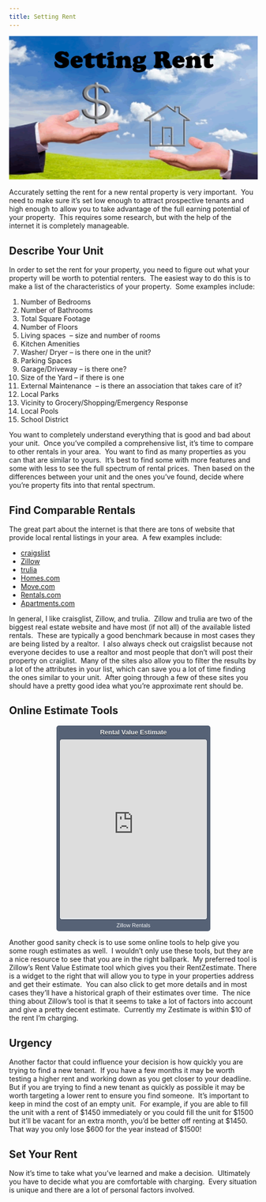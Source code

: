 ```yaml
---
title: Setting Rent
---
```


![Setting Rent](/images/setting_rent.gif)

Accurately setting the rent for a new rental property is very important.  You need to make sure it&#8217;s set low enough to attract prospective tenants and high enough to allow you to take advantage of the full earning potential of your property.  This requires some research, but with the help of the internet it is completely manageable.

## Describe Your Unit

In order to set the rent for your property, you need to figure out what your property will be worth to potential renters.  The easiest way to do this is to make a list of the characteristics of your property.  Some examples include:

1.  Number of Bedrooms
2.  Number of Bathrooms
3.  Total Square Footage
4.  Number of Floors
5.  Living spaces  &#8211; size and number of rooms
6.  Kitchen Amenities
7.  Washer/ Dryer &#8211; is there one in the unit?
8.  Parking Spaces
9.  Garage/Driveway &#8211; is there one?
10. Size of the Yard &#8211; if there is one
11. External Maintenance  &#8211; is there an association that takes care of it?
12. Local Parks
13. Vicinity to Grocery/Shopping/Emergency Response
14. Local Pools
15. School District

You want to completely understand everything that is good and bad about your unit.  Once you&#8217;ve compiled a comprehensive list, it&#8217;s time to compare to other rentals in your area.  You want to find as many properties as you can that are similar to yours.  It&#8217;s best to find some with more features and some with less to see the full spectrum of rental prices.  Then based on the differences between your unit and the ones you&#8217;ve found, decide where you&#8217;re property fits into that rental spectrum.

## Find Comparable Rentals

The great part about the internet is that there are tons of website that provide local rental listings in your area.  A few examples include:

*   [craigslist][1]
*   [Zillow][2]
*   [trulia][3]
*   [Homes.com][4]
*   [Move.com][5]
*   [Rentals.com][6]
*   [Apartments.com][7]

In general, I like craisglist, Zillow, and trulia.  Zillow and trulia are two of the biggest real estate website and have most (if not all) of the available listed rentals.  These are typically a good benchmark because in most cases they are being listed by a realtor.  I also always check out craigslist because not everyone decides to use a realtor and most people that don&#8217;t will post their property on craiglist.  Many of the sites also allow you to filter the results by a lot of the attributes in your list, which can save you a lot of time finding the ones similar to your unit.  After going through a few of these sites you should have a pretty good idea what you&#8217;re approximate rent should be.

## Online Estimate Tools

<div class="pull-right">
<div style="margin:0 auto;box-sizing: content-box;width:300px;height:auto;padding:0 6px;font:normal normal normal 13px verdana,arial,sans-serif;overflow: hidden;background-color:#566276;border-radius: 5px;webkit-border-radius:5px;text-transform:none;text-indent:0;letter-spacing:0;text-align:center;"><div id="title" style="padding:6px 5px 6px 5px;background-color:#566276;"><a href="http://www.zillow.com/washington-dc/home-values/" target="_blank" style="font-weight:bold;font-style:normal;font-size:13px;padding:0;text-decoration:none;color:#f0f2f4;text-decoration:none;line-height:1.2em;text-shadow: 0 1px #000;">Rental Value Estimate</a></div><div style="position:relative;text-align:center;font-family:verdana,arial,sans-serif;font-size:10px;background-color:#e2e7eb;border-radius: 5px; border: 1px solid;border-color:#3d4554;webkit-border-radius: 5px;padding: 1px;"><iframe frameborder="0" src="http://www.zillow.com/widgets/zestimate/ZestimateLargeWidget.htm?did=zillow-shv-large-iframe-widget&type=iframe&forRent=true&tc=566276&bgc=e2e7eb&address=1600+Pennsylvania+Ave+NW%2C+Washington+DC+20006&searchbox=yes&region=Washington&skinnyWidget=true" height="360" scrolling="no" width="296"></iframe></div><div id="footer-links-container" style="text-align:center;padding:3px 0;height:auto;padding-bottom:5px;"><div style="overflow:hidden;display:vertical-align:middle;height:auto;display:block;"><span id="widgetFooterLink"><a href="http://www.zillow.com/washington-dc/rentals/" target="_blank" style="font-size:11px;padding:0;color:#f0f2f4;text-decoration:none;">Zillow Rentals</a></span></div></div></div>
</div>

Another good sanity check is to use some online tools to help give you some rough estimates as well.  I wouldn&#8217;t only use these tools, but they are a nice resource to see that you are in the right ballpark.  My preferred tool is Zillow&#8217;s Rent Value Estimate tool which gives you their RentZestimate. There is a widget to the right that will allow you to type in your properties address and get their estimate.  You can also click to get more details and in most cases they&#8217;ll have a historical graph of their estimates over time.  The nice thing about Zillow&#8217;s tool is that it seems to take a lot of factors into account and give a pretty decent estimate.  Currently my Zestimate is within $10 of the rent I&#8217;m charging.

## Urgency

Another factor that could influence your decision is how quickly you are trying to find a new tenant.  If you have a few months it may be worth testing a higher rent and working down as you get closer to your deadline.  But if you are trying to find a new tenant as quickly as possible it may be worth targeting a lower rent to ensure you find someone.  It&#8217;s important to keep in mind the cost of an empty unit.  For example, if you are able to fill the unit with a rent of $1450 immediately or you could fill the unit for $1500 but it&#8217;ll be vacant for an extra month, you&#8217;d be better off renting at $1450.  That way you only lose $600 for the year instead of $1500!

## Set Your Rent

Now it&#8217;s time to take what you&#8217;ve learned and make a decision.  Ultimately you have to decide what you are comfortable with charging.  Every situation is unique and there are a lot of personal factors involved.

 [1]: http://www.craigslist.com/
 [2]: http://www.zillow.com/
 [3]: http://www.trulia.com/
 [4]: http://www.homes.com/
 [5]: http://www.move.com/
 [6]: http://www.rentals.com/
 [7]: http://www.apartments.com/
